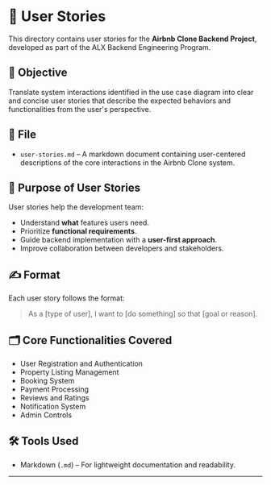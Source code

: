 # 📘 User Stories

This directory contains user stories for the **Airbnb Clone Backend Project**, developed as part of the ALX Backend Engineering Program.

## 🎯 Objective

Translate system interactions identified in the use case diagram into clear and concise user stories that describe the expected behaviors and functionalities from the user's perspective.

## 📄 File

- `user-stories.md` – A markdown document containing user-centered descriptions of the core interactions in the Airbnb Clone system.

## 🧩 Purpose of User Stories

User stories help the development team:

- Understand **what** features users need.
- Prioritize **functional requirements**.
- Guide backend implementation with a **user-first approach**.
- Improve collaboration between developers and stakeholders.

## ✍️ Format

Each user story follows the format:

> As a [type of user], I want to [do something] so that [goal or reason].

## 🗂 Core Functionalities Covered

- User Registration and Authentication
- Property Listing Management
- Booking System
- Payment Processing
- Reviews and Ratings
- Notification System
- Admin Controls

## 🛠 Tools Used

- Markdown (`.md`) – For lightweight documentation and readability.

---